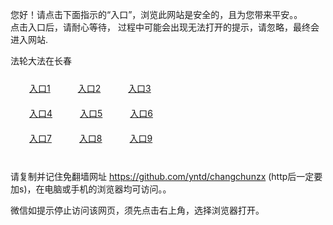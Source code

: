 您好！请点击下面指示的“入口”，浏览此网站是安全的，且为您带来平安。。 <br/>
点击入口后，请耐心等待， 过程中可能会出现无法打开的提示，请忽略，最终会进入网站. </br>

法轮大法在长春<br/>
<div style="padding:10px"><a style="margin:20px" target="_blank" href="https://dhx8vnu7rta1y.cloudfront.net/2Qpsp?lkqbx" id="ccLink1" rel="nofollow">入口1</a> <a target="_blank" style="margin:20px" href="https://d1rk7es7rz5l2k.cloudfront.net/2Qpsp?zoyll" id="ccLink2" rel="nofollow">入口2</a> <a style="margin:20px" target="_blank" href="https://d20fffe7oxp8zt.cloudfront.net/2Qpsp?sgfkwn" id="ccLink3" rel="nofollow">入口3</a></div>

<div style="padding:10px" ><a style="margin:20px" target="_blank" href="https://dhx8vnu7rta1y.cloudfront.net/2Qpsp?lkqbx" id="ccLink4" rel="nofollow">入口4</a> <a style="margin:20px" href="https://d1rk7es7rz5l2k.cloudfront.net/2Qpsp?zoyll" target="_blank" id="ccLink5" rel="nofollow">入口5</a> <a style="margin:20px" href="https://d20fffe7oxp8zt.cloudfront.net/2Qpsp?sgfkwn" target="_blank" id="ccLink6" rel="nofollow">入口6</a></div>

<div style="padding:10px"><a style="margin:20px" target="_blank" href="https://dhx8vnu7rta1y.cloudfront.net/2Qpsp?lkqbx" id="ccLink7" rel="nofollow">入口7</a> <a style="margin:20px" href="https://d1rk7es7rz5l2k.cloudfront.net/2Qpsp?zoyll" target="_blank" id="ccLink8" rel="nofollow">入口8</a> <a style="margin:20px" target="_blank" href="https://d20fffe7oxp8zt.cloudfront.net/2Qpsp?sgfkwn" id="ccLink9" rel="nofollow">入口9</a></div>

<br/>



请复制并记住免翻墙网址 https://github.com/yntd/changchunzx (http后一定要加s)，在电脑或手机的浏览器均可访问。。<br/>

微信如提示停止访问该网页，须先点击右上角，选择浏览器打开。
